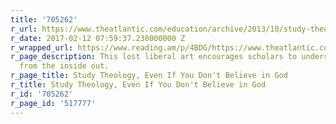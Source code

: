 ```yaml
---
title: '705262'
r_url: https://www.theatlantic.com/education/archive/2013/10/study-theology-even-if-you-dont-believe-in-god/280999/
r_date: 2017-02-12 07:59:37.230000000 Z
r_wrapped_url: https://www.reading.am/p/4BDG/https://www.theatlantic.com/education/archive/2013/10/study-theology-even-if-you-dont-believe-in-god/280999/
r_page_description: This lost liberal art encourages scholars to understand history
  from the inside out.
r_page_title: Study Theology, Even If You Don't Believe in God
r_title: Study Theology, Even If You Don't Believe in God
r_id: '705262'
r_page_id: '517777'
---
```


